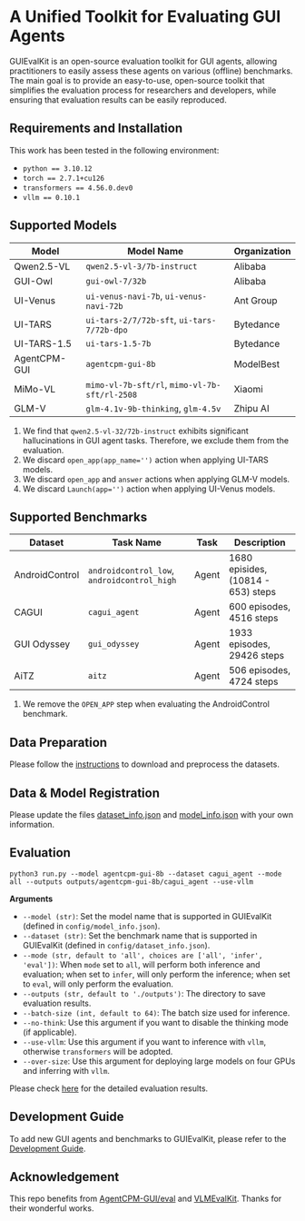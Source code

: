 # A Unified Toolkit for Evaluating GUI Agents

GUIEvalKit is an open-source evaluation toolkit for GUI agents, allowing practitioners to easily assess these agents on various (offline) benchmarks. The main goal is to provide an easy-to-use, open-source toolkit that simplifies the evaluation process for researchers and developers, while ensuring that evaluation results can be easily reproduced.

## Requirements and Installation

This work has been tested in the following environment:
* `python == 3.10.12`
* `torch == 2.7.1+cu126`
* `transformers == 4.56.0.dev0`
* `vllm == 0.10.1`

## Supported Models

| Model        | Model Name                                     | Organization |
|--------------|------------------------------------------------|--------------|
| Qwen2.5-VL   | `qwen2.5-vl-3/7b-instruct`                     | Alibaba      |
| GUI-Owl      | `gui-owl-7/32b`                                | Alibaba      |
| UI-Venus     | `ui-venus-navi-7b`, `ui-venus-navi-72b`        | Ant Group    |
| UI-TARS      | `ui-tars-2/7/72b-sft`, `ui-tars-7/72b-dpo`     | Bytedance    |
| UI-TARS-1.5  | `ui-tars-1.5-7b`                               | Bytedance    |
| AgentCPM-GUI | `agentcpm-gui-8b`                              | ModelBest    |
| MiMo-VL      | `mimo-vl-7b-sft/rl`, `mimo-vl-7b-sft/rl-2508`  | Xiaomi       |
| GLM-V        | `glm-4.1v-9b-thinking`, `glm-4.5v`             | Zhipu AI     |

1. We find that `qwen2.5-vl-32/72b-instruct` exhibits significant hallucinations in GUI agent tasks. Therefore, we exclude them from the evaluation.
2. We discard `open_app(app_name='')` action when applying UI-TARS models.
3. We discard `open_app` and `answer` actions when applying GLM-V models.
4. We discard `Launch(app='')` action when applying UI-Venus models.

## Supported Benchmarks

| Dataset        | Task Name                                   | Task      | Description                         |
|----------------|---------------------------------------------|-----------|-------------------------------------|
| AndroidControl | `androidcontrol_low`, `androidcontrol_high` | Agent     | 1680 episides, (10814 - 653) steps  |
| CAGUI          | `cagui_agent`                               | Agent     | 600 episodes, 4516 steps            |
| GUI Odyssey    | `gui_odyssey`                               | Agent     | 1933 episodes, 29426 steps          |
| AiTZ           | `aitz`                                      | Agent     | 506 episodes, 4724 steps            |

1. We remove the `OPEN_APP` step when evaluating the AndroidControl benchmark. 

## Data Preparation

Please follow the [instructions](./data/README.md) to download and preprocess the datasets.

## Data & Model Registration

Please update the files [dataset_info.json](./config/dataset_info.json) and [model_info.json](./config/model_info.json) with your own information.

## Evaluation

```commandline
python3 run.py --model agentcpm-gui-8b --dataset cagui_agent --mode all --outputs outputs/agentcpm-gui-8b/cagui_agent --use-vllm
```
**Arguments**
- `--model (str)`: Set the model name that is supported in GUIEvalKit (defined in `config/model_info.json`).
- `--dataset (str)`: Set the benchmark name that is supported in GUIEvalKit (defined in `config/dataset_info.json`).
- `--mode (str, default to 'all', choices are ['all', 'infer', 'eval'])`: When `mode` set to `all`, will perform both inference and evaluation; when set to `infer`, will only perform the inference; when set to `eval`, will only perform the evaluation.
- `--outputs (str, default to './outputs')`: The directory to save evaluation results.
- `--batch-size (int, default to 64)`: The batch size used for inference.
- `--no-think`: Use this argument if you want to disable the thinking mode (if applicable).
- `--use-vllm`: Use this argument if you want to inference with `vllm`, otherwise `transformers` will be adopted.
- `--over-size`: Use this argument for deploying large models on four GPUs and inferring with `vllm`. 

Please check [here](./docs/results.md) for the detailed evaluation results.

## Development Guide

To add new GUI agents and benchmarks to GUIEvalKit, please refer to the [Development Guide](./docs/development.md).

## Acknowledgement

This repo benefits from [AgentCPM-GUI/eval](https://github.com/OpenBMB/AgentCPM-GUI/tree/main/eval) and [VLMEvalKit](https://github.com/open-compass/VLMEvalKit). Thanks for their wonderful works.
